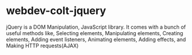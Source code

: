 # webdev-colt-jquery
jQuery is a DOM Manipulation, JavaScript library. It comes with a bunch of useful methods like, Selecting elements, Manipulating elements, Creating elements, Adding event listeners, Animating elements, Adding effects, and Making HTTP requests(AJAX)
